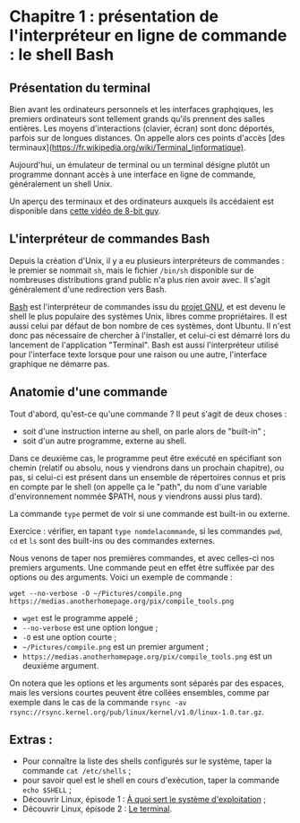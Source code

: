 # Chapitre 1 : présentation de l'interpréteur en ligne de commande : le shell Bash

## Présentation du terminal

Bien avant les ordinateurs personnels et les interfaces graphqiques, les
premiers ordinateurs sont tellement grands qu'ils prennent des salles entières.
Les moyens d'interactions (clavier, écran) sont donc déportés, parfois sur de
longues distances. On appelle alors ces points d'accès [des
terminaux](https://fr.wikipedia.org/wiki/Terminal_(informatique).

Aujourd'hui, un émulateur de terminal ou un terminal désigne plutôt un
programme donnant accès à une interface en ligne de commande, généralement un
shell Unix.

Un aperçu des terminaux et des ordinateurs auxquels ils accédaient est
disponible dans [cette vidéo de 8-bit
guy](https://www.youtube.com/watch?v=cRM7mUqLiws).

## L'interpréteur de commandes Bash

Depuis la création d'Unix, il y a eu plusieurs interpréteurs de commandes : le
premier se nommait `sh`, mais le fichier `/bin/sh` disponible sur de nombreuses
distributions grand public n'a plus rien avoir avec. Il s'agit généralement
d'une redirection vers Bash.

[Bash](https://www.gnu.org/software/bash/) est l'interpréteur de commandes issu 
du [projet GNU](https://fr.wikipedia.org/wiki/GNU), et est devenu le shell le 
plus populaire des systèmes Unix, libres comme propriétaires. Il est aussi celui 
par défaut de bon nombre de ces systèmes, dont Ubuntu. Il n'est donc pas
nécessaire de chercher à l'installer, et celui-ci est démarré lors du lancement
de l'application "Terminal". Bash est aussi l'interpréteur utilisé pour
l'interface texte lorsque pour une raison ou une autre, l'interface graphique
ne démarre pas.

## Anatomie d'une commande

Tout d'abord, qu'est-ce qu'une commande ? Il peut s'agit de deux choses :

* soit d'une instruction interne au shell, on parle alors de "built-in" ;
* soit d'un autre programme, externe au shell.

Dans ce deuxième cas, le programme peut être exécuté en spécifiant son chemin 
(relatif ou absolu, nous y viendrons dans un prochain chapitre), ou pas, si
celui-ci est présent dans un ensemble de répertoires connus et pris en compte
par le shell (on appelle ça le "path", du nom d'une variable d'environnement
nommée $PATH, nous y viendrons aussi plus tard).

La commande `type` permet de voir si une commande est built-in ou externe.

Exercice : vérifier, en tapant `type nomdelacommande`, si les commandes `pwd`,
`cd` et `ls` sont des built-ins ou des commandes externes.

Nous venons de taper nos premières commandes, et avec celles-ci nos premiers
arguments. Une commande peut en effet être suffixée par des options ou des
arguments. Voici un exemple de commande :

```
wget --no-verbose -O ~/Pictures/compile.png https://medias.anotherhomepage.org/pix/compile_tools.png
```

* `wget` est le programme appelé ;
* `--no-verbose` est une option longue ;
* `-O` est une option courte ;
* `~/Pictures/compile.png` est un premier argument ;
* `https://medias.anotherhomepage.org/pix/compile_tools.png` est un deuxième
  argument.

On notera que les options et les arguments sont séparés par des espaces, mais
les versions courtes peuvent être collées ensembles, comme par exemple dans le
cas de la commande `rsync -av
rsync://rsync.kernel.org/pub/linux/kernel/v1.0/linux-1.0.tar.gz`.


## Extras :

* Pour connaître la liste des shells configurés sur le système, taper la
  commande `cat /etc/shells` ;
* pour savoir quel est le shell en cours d'exécution, taper la commande `echo
  $SHELL` ;
* Découvrir Linux, épisode 1 : [À quoi sert le système
d'exploitation](https://www.youtube.com/watch?v=EYRWohJeCkk) ;
* Découvrir Linux, épisode 2 : [Le
  terminal](https://www.youtube.com/watch?v=t7Ci2hwUpIM&list=WL&index=26).
